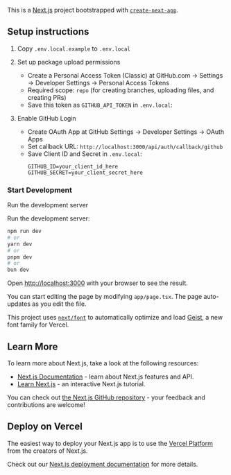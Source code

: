 This is a [Next.js](https://nextjs.org) project bootstrapped with [`create-next-app`](https://nextjs.org/docs/app/api-reference/cli/create-next-app).

## Setup instructions
1. Copy `.env.local.example` to `.env.local`

2. Set up package upload permissions
   - Create a Personal Access Token (Classic) at GitHub.com → Settings → Developer Settings → Personal Access Tokens
   - Required scope: `repo` (for creating branches, uploading files, and creating PRs)
   - Save this token as `GITHUB_API_TOKEN` in `.env.local`:

3. Enable GitHub Login
   - Create OAuth App at GitHub Settings → Developer Settings → OAuth Apps
   - Set callback URL: `http://localhost:3000/api/auth/callback/github`
   - Save Client ID and Secret in `.env.local`:
     ```
     GITHUB_ID=your_client_id_here
     GITHUB_SECRET=your_client_secret_here
     ```

### Start Development
Run the development server


Run the development server:

```bash
npm run dev
# or
yarn dev
# or
pnpm dev
# or
bun dev
```

Open [http://localhost:3000](http://localhost:3000) with your browser to see the result.

You can start editing the page by modifying `app/page.tsx`. The page auto-updates as you edit the file.

This project uses [`next/font`](https://nextjs.org/docs/app/building-your-application/optimizing/fonts) to automatically optimize and load [Geist](https://vercel.com/font), a new font family for Vercel.

## Learn More

To learn more about Next.js, take a look at the following resources:

- [Next.js Documentation](https://nextjs.org/docs) - learn about Next.js features and API.
- [Learn Next.js](https://nextjs.org/learn) - an interactive Next.js tutorial.

You can check out [the Next.js GitHub repository](https://github.com/vercel/next.js) - your feedback and contributions are welcome!

## Deploy on Vercel

The easiest way to deploy your Next.js app is to use the [Vercel Platform](https://vercel.com/new?utm_medium=default-template&filter=next.js&utm_source=create-next-app&utm_campaign=create-next-app-readme) from the creators of Next.js.

Check out our [Next.js deployment documentation](https://nextjs.org/docs/app/building-your-application/deploying) for more details.

